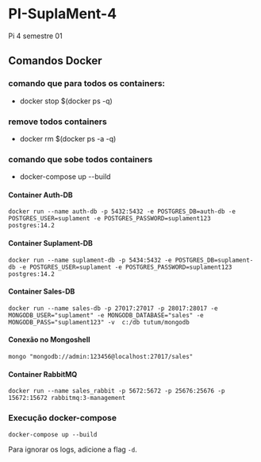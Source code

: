 # PI-SuplaMent-4
Pi 4 semestre 01

## Comandos Docker

### comando que para todos os containers: 

- docker stop $(docker ps -q)

### remove todos containers
- docker rm $(docker ps -a -q)

### comando que sobe todos containers 

- docker-compose up --build

#### Container Auth-DB

`docker run --name auth-db -p 5432:5432 -e POSTGRES_DB=auth-db -e POSTGRES_USER=suplament -e POSTGRES_PASSWORD=suplament123 postgres:14.2`

#### Container Suplament-DB

`docker run --name suplament-db -p 5434:5432 -e POSTGRES_DB=suplament-db -e POSTGRES_USER=suplament -e POSTGRES_PASSWORD=suplament123 postgres:14.2`

#### Container Sales-DB

`docker run --name sales-db -p 27017:27017 -p 28017:28017 -e MONGODB_USER="suplament" -e MONGODB_DATABASE="sales" -e MONGODB_PASS="suplament123" -v  c:/db tutum/mongodb`

#### Conexão no Mongoshell

`mongo "mongodb://admin:123456@localhost:27017/sales"`

#### Container RabbitMQ

`docker run --name sales_rabbit -p 5672:5672 -p 25676:25676 -p 15672:15672 rabbitmq:3-management`

### Execução docker-compose

`docker-compose up --build`

Para ignorar os logs, adicione a flag `-d`.